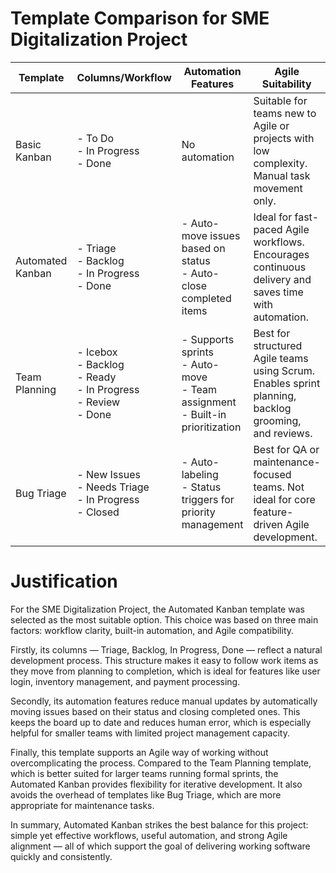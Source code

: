 # Template Comparison for SME Digitalization Project

| Template           | Columns/Workflow                                           | Automation Features                                                   | Agile Suitability                                                                 |
|--------------------|------------------------------------------------------------|------------------------------------------------------------------------|------------------------------------------------------------------------------------|
| Basic Kanban       | - To Do<br>- In Progress<br>- Done                         | No automation                                                           | Suitable for teams new to Agile or projects with low complexity. Manual task movement only. |
| Automated Kanban   | - Triage<br>- Backlog<br>- In Progress<br>- Done           | - Auto-move issues based on status<br>- Auto-close completed items      | Ideal for fast-paced Agile workflows. Encourages continuous delivery and saves time with automation. |
| Team Planning      | - Icebox<br>- Backlog<br>- Ready<br>- In Progress<br>- Review<br>- Done | - Supports sprints<br>- Auto-move<br>- Team assignment<br>- Built-in prioritization | Best for structured Agile teams using Scrum. Enables sprint planning, backlog grooming, and reviews. |
| Bug Triage         | - New Issues<br>- Needs Triage<br>- In Progress<br>- Closed | - Auto-labeling<br>- Status triggers for priority management            | Best for QA or maintenance-focused teams. Not ideal for core feature-driven Agile development. |

# Justification
For the SME Digitalization Project, the Automated Kanban template was selected as the most suitable option. This choice was based on three main factors: workflow clarity, built-in automation, and Agile compatibility.

Firstly, its columns — Triage, Backlog, In Progress, Done — reflect a natural development process. This structure makes it easy to follow work items as they move from planning to completion, which is ideal for features like user login, inventory management, and payment processing.

Secondly, its automation features reduce manual updates by automatically moving issues based on their status and closing completed ones. This keeps the board up to date and reduces human error, which is especially helpful for smaller teams with limited project management capacity.

Finally, this template supports an Agile way of working without overcomplicating the process. Compared to the Team Planning template, which is better suited for larger teams running formal sprints, the Automated Kanban provides flexibility for iterative development. It also avoids the overhead of templates like Bug Triage, which are more appropriate for maintenance tasks.

In summary, Automated Kanban strikes the best balance for this project: simple yet effective workflows, useful automation, and strong Agile alignment — all of which support the goal of delivering working software quickly and consistently.




